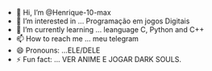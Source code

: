 - 👋 Hi, I’m @Henrique-10-max
- 👀 I’m interested in ... Programação em jogos Digitais 
- 🌱 I’m currently learning ... leanguage C, Python and C++
- 📫 How to reach me ... meu telegram
- 😄 Pronouns: ...ELE/DELE
- ⚡ Fun fact: ... VER ANIME E JOGAR DARK SOULS.
<!---
Henrique-10-max/Henrique-10-max is a ✨ special ✨ repository because its `README.md` (this file) appears on your GitHub profile.
You can click the Preview link to take a look at your changes.
--->
